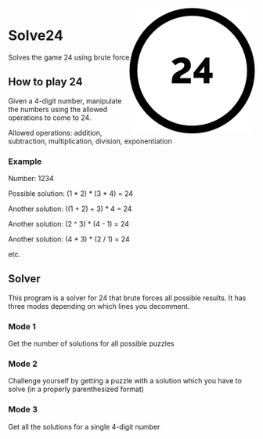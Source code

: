 <img src="24.png" alt="24 logo" title="24" align="right"/>

# Solve24
Solves the game 24 using brute force

## How to play 24
Given a 4-digit number, manipulate the numbers using the allowed operations to come to 24.

Allowed operations: addition, subtraction, multiplication, division, exponentiation

### Example
Number: 1234

Possible solution: (1 * 2) * (3 * 4) = 24

Another solution: ((1 + 2) + 3) * 4 = 24

Another solution: (2 ^ 3) * (4 - 1) = 24

Another solution: (4 * 3) * (2 / 1) = 24

etc.

## Solver
This program is a solver for 24 that brute forces all possible results. It has three modes
depending on which lines you decomment.

### Mode 1
Get the number of solutions for all possible puzzles

### Mode 2
Challenge yourself by getting a puzzle with a solution which you have to solve (in a
properly parenthesized format)

### Mode 3
Get all the solutions for a single 4-digit number
